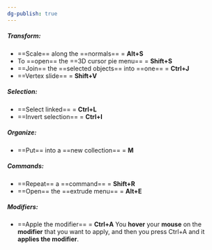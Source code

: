 ```yaml
---
dg-publish: true
---
```

##### Transform:
- ==Scale== along the ==normals== = **Alt+S**
- To ==open== the ==3D cursor pie menu== = **Shift+S**
- ==Join== the ==selected objects== into ==one== = **Ctrl+J** 
- ==Vertex slide== = **Shift+V** 

##### Selection:
- ==Select linked== = **Ctrl+L**
- ==Invert selection== = **Ctrl+I**

##### Organize:
- ==Put== into a ==new collection== = **M**

##### Commands:
- ==Repeat== a ==command== = **Shift+R**
- ==Open== the ==extrude menu== = **Alt+E**

##### Modifiers:
- ==Apple the modifier== = **Ctrl+A**
	You **hover** your **mouse** on the **modifier** that you want to apply, and then you press Ctrl+A and it **applies the modifier**.

